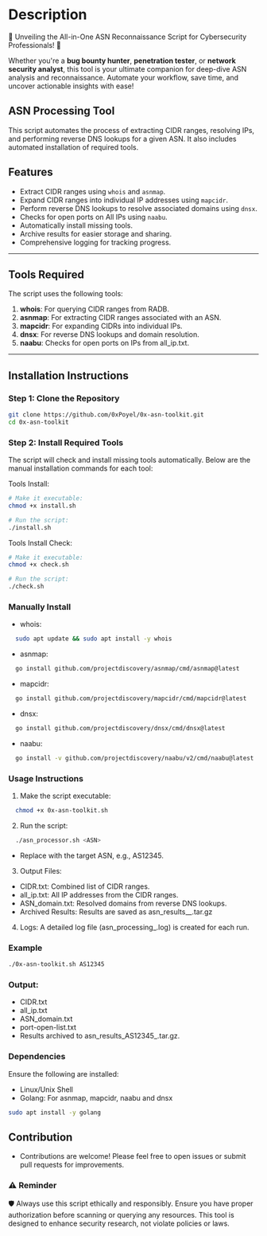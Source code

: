 # Description
🚀 Unveiling the All-in-One ASN Reconnaissance Script for Cybersecurity Professionals! 🔎

Whether you're a **bug bounty hunter**, **penetration tester**, or **network security analyst**, this tool is your ultimate companion for deep-dive ASN analysis and reconnaissance. Automate your workflow, save time, and uncover actionable insights with ease!
## ASN Processing Tool

This script automates the process of extracting CIDR ranges, resolving IPs, and performing reverse DNS lookups for a given ASN. It also includes automated installation of required tools.

## Features
- Extract CIDR ranges using `whois` and `asnmap`.
- Expand CIDR ranges into individual IP addresses using `mapcidr`.
- Perform reverse DNS lookups to resolve associated domains using `dnsx`.
- Checks for open ports on All IPs  using `naabu`.
- Automatically install missing tools.
- Archive results for easier storage and sharing.
- Comprehensive logging for tracking progress.

---

## Tools Required
The script uses the following tools:
1. **whois**: For querying CIDR ranges from RADB.
2. **asnmap**: For extracting CIDR ranges associated with an ASN.
3. **mapcidr**: For expanding CIDRs into individual IPs.
4. **dnsx**: For reverse DNS lookups and domain resolution.
5. **naabu**: Checks for open ports on IPs from all_ip.txt.

---

## Installation Instructions

### Step 1: Clone the Repository
```bash
git clone https://github.com/0xPoyel/0x-asn-toolkit.git
cd 0x-asn-toolkit
```
### Step 2: Install Required Tools
The script will check and install missing tools automatically. Below are the manual installation commands for each tool:

Tools Install:
```bash
# Make it executable:
chmod +x install.sh

# Run the script:
./install.sh
```

Tools Install Check: 

```bash
# Make it executable:
chmod +x check.sh

# Run the script:
./check.sh
```

### Manually Install
- whois:
```bash
  sudo apt update && sudo apt install -y whois
```
- asnmap:
```bash
  go install github.com/projectdiscovery/asnmap/cmd/asnmap@latest
```
- mapcidr:
```bash
  go install github.com/projectdiscovery/mapcidr/cmd/mapcidr@latest
```
- dnsx:
```bash
  go install github.com/projectdiscovery/dnsx/cmd/dnsx@latest
```
- naabu:
```bash
  go install -v github.com/projectdiscovery/naabu/v2/cmd/naabu@latest
```

### Usage Instructions
1. Make the script executable:
```bash
  chmod +x 0x-asn-toolkit.sh
```
2. Run the script:
```bash
  ./asn_processor.sh <ASN>
```
- Replace <ASN> with the target ASN, e.g., AS12345.

3. Output Files:
- CIDR.txt: Combined list of CIDR ranges.
- all_ip.txt: All IP addresses from the CIDR ranges.
- ASN_domain.txt: Resolved domains from reverse DNS lookups.
- Archived Results: Results are saved as asn_results_<ASN>_<timestamp>.tar.gz
4. Logs: A detailed log file (asn_processing_<timestamp>.log) is created for each run.
### Example
```bash
./0x-asn-toolkit.sh AS12345
```
### Output:

- CIDR.txt
- all_ip.txt
- ASN_domain.txt
- port-open-list.txt
- Results archived to asn_results_AS12345_<timestamp>.tar.gz.
### Dependencies
Ensure the following are installed:
- Linux/Unix Shell
- Golang: For asnmap, mapcidr, naabu and dnsx
```bash
sudo apt install -y golang
```
## Contribution
- Contributions are welcome! Please feel free to open issues or submit pull requests for improvements.

### ⚠️ Reminder
🛡️ Always use this script ethically and responsibly. Ensure you have proper authorization before scanning or querying any resources. This tool is designed to enhance security research, not violate policies or laws.
